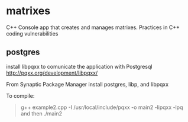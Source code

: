 # matrixes
C++ Console app that creates and manages matrixes. Practices in C++ coding vulnerabilities
## postgres
install libpqxx to comunicate the application with Postgresql http://pqxx.org/development/libpqxx/

From Synaptic Package Manager install postgres, libp, and libpqxx

To compile: 
>g++ example2.cpp -I /usr/local/include/pqxx -o main2 -lipqxx -lpq
and then 
>./main2

